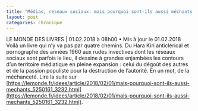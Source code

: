 ```yaml
---
title: "Médias, réseaux sociaux: mais pourquoi sont-ils aussi méchants ?"
layout: post
categories: chronique
---
```

LE MONDE DES LIVRES | 01.02.2018 à 08h00 • Mis à jour le 01.02.2018 
Voilà un livre qui n’y va pas par quatre chemins. Du Hara Kiri anticlérical et pornographe des années 1960 aux rudes invectives dont les réseaux sociaux sont parfois le lieu, il dessine à grandes enjambées les contours d’un territoire médiatique en pleine expansion : celui du dégoût des autres et de la passion populiste pour la destruction de l’autorité. En un mot, de la méchanceté.
Lire la suite sur [https://lemonde.fr/idees/article/2018/02/01/mais-pourquoi-sont-ils-aussi-mechants_5250161_3232.html](https://lemonde.fr/idees/article/2018/02/01/mais-pourquoi-sont-ils-aussi-mechants_5250161_3232.html).
